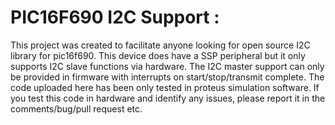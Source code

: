 # PIC16F690 I2C Support :
This project was created to facilitate anyone looking for open source I2C library for
pic16f690. This device does have a SSP peripheral but it only supports I2C slave 
functions via hardware. The I2C master support can only be provided in firmware with
interrupts on start/stop/transmit complete. 
The code uploaded here has been only tested in proteus simulation software. If you 
test this code in hardware and identify any issues, please report it in the
comments/bug/pull request etc.